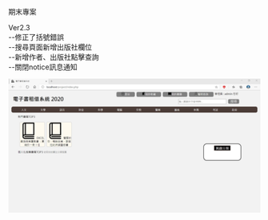 期末專案

Ver2.3<br>
--修正了括號錯誤<br>
--搜尋頁面新增出版社欄位<br>
--新增作者、出版社點擊查詢<br>
--關閉notice訊息通知

![GITHUB]( /images/index.jpg "首頁")
